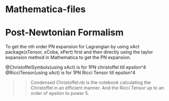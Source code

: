 # Mathematica-files

# Post-Newtonian Formalism
To get the nth order PN expansion for Lagrangian by using xAct package(xTensor, xCoba, xPert) first and then directly using the taylor expansion method in Mathematica to get the PN expansion.

@ChristoffelSymbols(using xAct) is for 1PN christoffel till epsilon^4 
@RicciTensor(using xAct) is for 1PN Ricci Tensor till epsilon^4
>> Condensed Christoffel.nb is the notebook calculating the Christoffel in an efficient manner. And the Ricci Tensor up to an order of epsilon to power 5.

